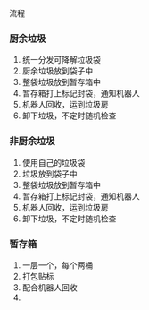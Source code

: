 流程
### 厨余垃圾
1. 统一分发可降解垃圾袋
2. 厨余垃圾放到袋子中
3. 整袋垃圾放到暂存箱中
4. 暂存箱打上标记封袋，通知机器人
5. 机器人回收，运到垃圾房
6. 卸下垃圾，不定时随机检查

### 非厨余垃圾
1. 使用自己的垃圾袋
2. 垃圾放到袋子中
3. 整袋垃圾放到暂存箱中
4. 暂存箱打上标记封袋，通知机器人
5. 机器人回收，运到垃圾房
6. 卸下垃圾，不定时随机检查

### 暂存箱
1. 一层一个，每个两桶
2. 打包贴标
3. 配合机器人回收
4. 
